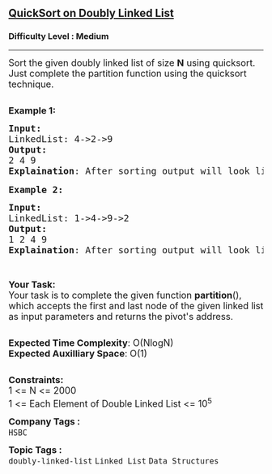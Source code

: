 <h2><a href="https://practice.geeksforgeeks.org/problems/quicksort-on-doubly-linked-list/1?page=1&difficulty[]=1&category[]=Linked%20List&sortBy=accuracy">QuickSort on Doubly Linked List</a></h2><h3>Difficulty Level : Medium</h3><hr><div class="problems_problem_content__Xm_eO"><p><span style="font-size: 18px;">Sort the given doubly linked list of size <strong>N</strong> using quicksort. Just complete the partition function using the quicksort technique.</span><br>&nbsp;</p>
<p><span style="font-size: 18px;"><strong>Example 1:</strong></span></p>
<pre><span style="font-size: 18px;"><strong>Input:
</strong>LinkedList: 4-&gt;2-&gt;9
<strong>Output:
</strong>2 4 9
<strong>Explaination</strong>: After sorting output will look like this.
</span>
<span style="font-size: 18px;"><strong>Example 2:</strong></span></pre>
<pre><span style="font-size: 18px;"><strong>Input:
</strong>LinkedList: 1-&gt;4-&gt;9-&gt;2
<strong>Output:
</strong>1 2 4 9
<strong>Explaination</strong>: After sorting output will look like this.
</span>
</pre>
<p><br><span style="font-size: 18px;"><strong>Your Task:</strong><br>Your task is to complete the given function <strong>partition</strong>(), which accepts the first and last node of the given linked list as input parameters and returns the pivot's address.</span><br>&nbsp;</p>
<p><span style="font-size: 18px;"><strong>Expected Time Complexity</strong>: O(NlogN)<br><strong>Expected Auxilliary Space</strong>: O(1)</span><br>&nbsp;</p>
<p><span style="font-size: 18px;"><strong>Constraints:</strong><br>1 &lt;= N &lt;= 2000<br>1 &lt;= Each Element of Double Linked List &lt;= 10<sup>5</sup></span></p></div><p><span style=font-size:18px><strong>Company Tags : </strong><br><code>HSBC</code>&nbsp;<br><p><span style=font-size:18px><strong>Topic Tags : </strong><br><code>doubly-linked-list</code>&nbsp;<code>Linked List</code>&nbsp;<code>Data Structures</code>&nbsp;